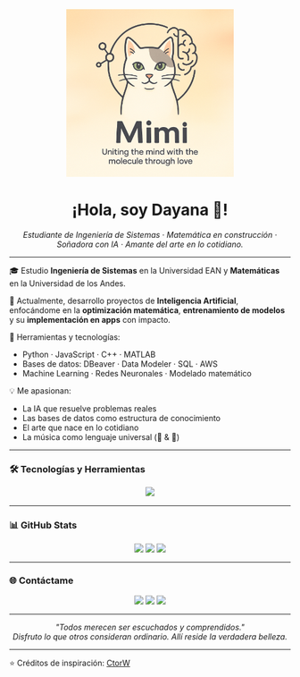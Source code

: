 <div align="center">
  <img width="300" src="assets/MimiLogo.png" />
  <h1>¡Hola, soy Dayana 👋!</h1>
</div>

<div align="center">
  <em>Estudiante de Ingeniería de Sistemas · Matemática en construcción · Soñadora con IA · Amante del arte en lo cotidiano.</em>
</div>

---

🎓 Estudio **Ingeniería de Sistemas** en la Universidad EAN y **Matemáticas** en la Universidad de los Andes.

🧠 Actualmente, desarrollo proyectos de **Inteligencia Artificial**, enfocándome en la **optimización matemática**, **entrenamiento de modelos** y su **implementación en apps** con impacto.

🧰 Herramientas y tecnologías:
- Python · JavaScript · C++ · MATLAB
- Bases de datos: DBeaver · Data Modeler · SQL · AWS
- Machine Learning · Redes Neuronales · Modelado matemático

💡 Me apasionan:
- La IA que resuelve problemas reales
- Las bases de datos como estructura de conocimiento
- El arte que nace en lo cotidiano
- La música como lenguaje universal (🎹 & 🎸)

---

### 🛠️ Tecnologías y Herramientas

<div align="center">
<img src="https://skillicons.dev/icons?i=py,cpp,js,matlab,html,css,aws,sqlite,postgresql,git,vscode" />
</div>

---

### 📊 GitHub Stats

<div align="center">
  <img src="https://github-readme-stats.vercel.app/api?username=TU_USUARIO&theme=onedark&show_icons=true&hide_border=true&count_private=true"/>
  <img src="https://github-readme-streak-stats.herokuapp.com/?user=TU_USUARIO&theme=onedark&hide_border=true"/>
  <img src="https://github-readme-stats.vercel.app/api/top-langs/?username=TU_USUARIO&layout=compact&theme=onedark&hide_border=true"/>
</div>

---

### 🌐 Contáctame

<div align="center">
  <a href="mailto:dayis.velasquez@hotmail.com"><img src="https://skillicons.dev/icons?i=gmail" /></a>
  <a href="https://linkedin.com/in/dayana-velasquez-alvarez-672752360/"><img src="https://skillicons.dev/icons?i=linkedin" /></a>
  <a href="https://instagram.com/tu_usuario"><img src="https://skillicons.dev/icons?i=instagram" /></a>
</div>

---

<div align="center">
  <em>"Todos merecen ser escuchados y comprendidos."</em>  
  <br/>
  <em>Disfruto lo que otros consideran ordinario. Allí reside la verdadera belleza.</em>
</div>

---

⭐ Créditos de inspiración: [CtorW](https://github.com/CtorW)


